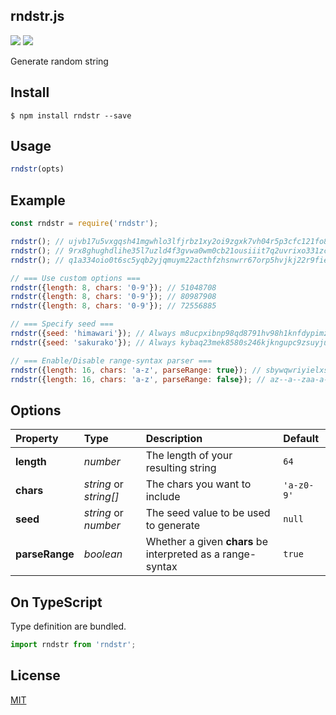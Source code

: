 rndstr.js
-------------------------------

[![][npm-badge]][npm-link]
[![][mit-badge]][mit]

Generate random string

## Install
``` shell
$ npm install rndstr --save
```

## Usage
``` javascript
rndstr(opts)
```

## Example
``` javascript
const rndstr = require('rndstr');

rndstr(); // ujvb17u5vxgqsh41mgwhlo3lfjrbz1xy2oi9zgxk7vh04r5p3cfc121fo8bkoj2j
rndstr(); // 9rx8ghughdlihe35l7uzld4f3gvwa0wm0cb21ousiiit7q2uvrixo331zcdkb8kj
rndstr(); // q1a334oio0t6sc5yqb2yjqmuym22acthfzhsnwrr67orp5hvjkj22r9fiehonly9

// === Use custom options ===
rndstr({length: 8, chars: '0-9'}); // 51048708
rndstr({length: 8, chars: '0-9'}); // 80987908
rndstr({length: 8, chars: '0-9'}); // 72556885

// === Specify seed ===
rndstr({seed: 'himawari'}); // Always m8ucpxibnp98qd8791hv98h1knfdypimztyfo3agu7gj757uyicjdea8wwyrpwab
rndstr({seed: 'sakurako'}); // Always kybaq23mek8580s246kjkngupc9zsuyjuqgh6jkbale5btvtzssxjn2g6nienuyq

// === Enable/Disable range-syntax parser ===
rndstr({length: 16, chars: 'a-z', parseRange: true}); // sbywqwriyielxske
rndstr({length: 16, chars: 'a-z', parseRange: false}); // az--a--zaa-a-aa-
```

## Options
| Property       | Type                   | Description                                                | Default    |
| :------------- | :--------------------- | :--------------------------------------------------------- | :--------- |
| **length**     | *number*               | The length of your resulting string                        | `64`       |
| **chars**      | *string* or *string[]* | The chars you want to include                              | `'a-z0-9'` |
| **seed**       | *string* or *number*   | The seed value to be used to generate                      | `null`     |
| **parseRange** | *boolean*              | Whether a given **chars** be interpreted as a range-syntax | `true`     |

## On TypeScript
Type definition are bundled.
``` typescript
import rndstr from 'rndstr';
```

## License
[MIT](LICENSE)

[npm-link]:  https://www.npmjs.com/package/rndstr
[npm-badge]: https://img.shields.io/npm/v/rndstr.svg?style=flat-square
[mit]:       http://opensource.org/licenses/MIT
[mit-badge]: https://img.shields.io/badge/license-MIT-444444.svg?style=flat-square
